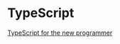 # TypeScript

[TypeScript for the new programmer](https://www.typescriptlang.org/docs/handbook/typescript-from-scratch.html)